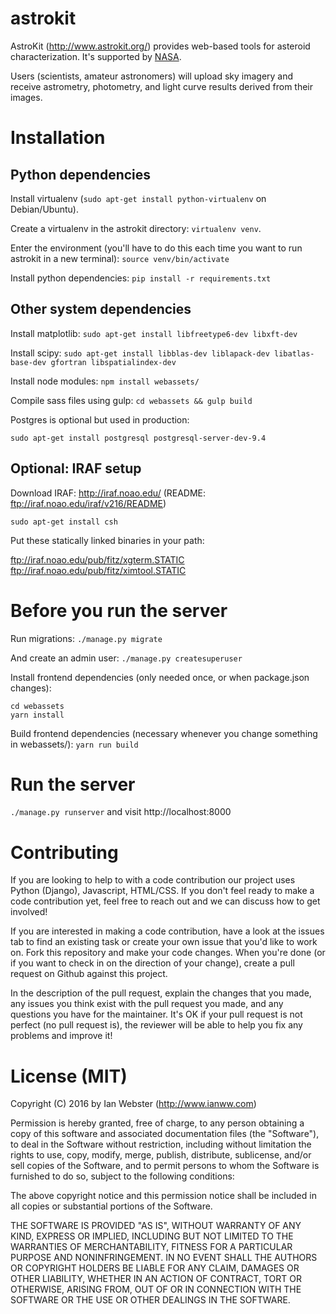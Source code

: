 # astrokit

AstroKit (http://www.astrokit.org/) provides web-based tools for asteroid
characterization.  It's supported by [NASA](http://nspires.nasaprs.com/external/).

Users (scientists, amateur astronomers) will upload sky imagery and receive
astrometry, photometry, and light curve results derived from their images.

# Installation

## Python dependencies

Install virtualenv (`sudo apt-get install python-virtualenv` on Debian/Ubuntu). 

Create a virtualenv in the astrokit directory: `virtualenv venv`.

Enter the environment (you'll have to do this each time you want to run astrokit in a new terminal): `source venv/bin/activate`

Install python dependencies:  `pip install -r requirements.txt`

## Other system dependencies

Install matplotlib: `sudo apt-get install libfreetype6-dev libxft-dev`

Install scipy: `sudo apt-get install libblas-dev liblapack-dev libatlas-base-dev gfortran libspatialindex-dev`

Install node modules: `npm install webassets/`

Compile sass files using gulp: `cd webassets && gulp build`

Postgres is optional but used in production:

    sudo apt-get install postgresql postgresql-server-dev-9.4
    
## Optional: IRAF setup

Download IRAF: http://iraf.noao.edu/ (README: ftp://iraf.noao.edu/iraf/v216/README)

`sudo apt-get install csh`

Put these statically linked binaries in your path:

ftp://iraf.noao.edu/pub/fitz/xgterm.STATIC
ftp://iraf.noao.edu/pub/fitz/ximtool.STATIC
    
# Before you run the server

Run migrations:  `./manage.py migrate`

And create an admin user:  `./manage.py createsuperuser`

Install frontend dependencies (only needed once, or when package.json changes):
```
cd webassets
yarn install
```

Build frontend dependencies (necessary whenever you change something in webassets/): `yarn run build`

# Run the server

`./manage.py runserver` and visit http://localhost:8000

# Contributing

If you are looking to help to with a code contribution our project uses Python (Django), Javascript, HTML/CSS. If you don't feel ready to make a code contribution yet, feel free to reach out and we can discuss how to get involved!

If you are interested in making a code contribution, have a look at the issues tab to find an existing task or create your own issue that you'd like to work on.  Fork this repository and make your code changes.  When you're done (or if you want to check in on the direction of your change), create a pull request on Github against this project.

In the description of the pull request, explain the changes that you made, any issues you think exist with the pull request you made, and any questions you have for the maintainer. It's OK if your pull request is not perfect (no pull request is), the reviewer will be able to help you fix any problems and improve it!

# License (MIT)

Copyright (C) 2016 by Ian Webster (http://www.ianww.com)

Permission is hereby granted, free of charge, to any person obtaining a copy of this software and associated documentation files (the "Software"), to deal in the Software without restriction, including without limitation the rights to use, copy, modify, merge, publish, distribute, sublicense, and/or sell copies of the Software, and to permit persons to whom the Software is furnished to do so, subject to the following conditions:

The above copyright notice and this permission notice shall be included in all copies or substantial portions of the Software.

THE SOFTWARE IS PROVIDED "AS IS", WITHOUT WARRANTY OF ANY KIND, EXPRESS OR IMPLIED, INCLUDING BUT NOT LIMITED TO THE WARRANTIES OF MERCHANTABILITY, FITNESS FOR A PARTICULAR PURPOSE AND NONINFRINGEMENT. IN NO EVENT SHALL THE AUTHORS OR COPYRIGHT HOLDERS BE LIABLE FOR ANY CLAIM, DAMAGES OR OTHER LIABILITY, WHETHER IN AN ACTION OF CONTRACT, TORT OR OTHERWISE, ARISING FROM, OUT OF OR IN CONNECTION WITH THE SOFTWARE OR THE USE OR OTHER DEALINGS IN THE SOFTWARE.
